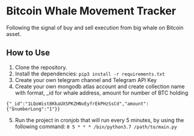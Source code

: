 
# Bitcoin Whale Movement Tracker

Following the signal of buy and sell execution from big whale on Bitcoin asset.

## How to Use

1. Clone the repository.
2. Install the dependencies: `pip3 install -r requirements.txt`
3. Create your own telegram channel and Telegram API Key
4. Create your own mongodb atlas account and create collection name with format, _id for whale address, amount for number of BTC holding
```
{"_id":"1LQoWist8KkaUXSPKZHNvEyfrEkPHzSsCd","amount":{"$numberLong":"1"}}
```
5. Run the project in cronjob that will run every 5 minutes, by using the following command: 
```0 5 * * * /bin/python3.7 /path/to/main.py```
